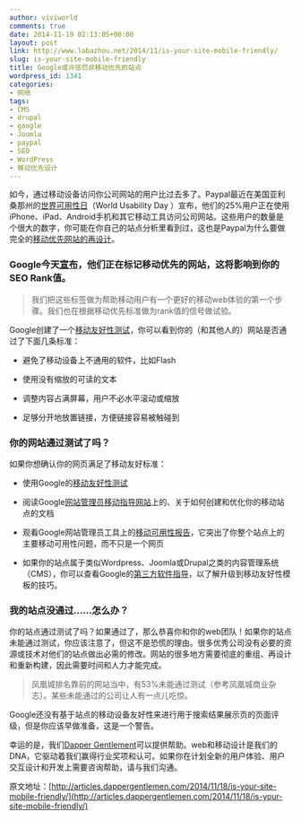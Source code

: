 ```yaml
---
author: viviworld
comments: true
date: 2014-11-19 02:13:05+00:00
layout: post
link: http://www.labazhou.net/2014/11/is-your-site-mobile-friendly/
slug: is-your-site-mobile-friendly
title: Google或许惩罚非移动优先的站点
wordpress_id: 1341
categories:
- 网络
tags:
- CMS
- drupal
- google
- Joomla
- paypal
- SEO
- WordPress
- 移动优先设计
---
```


如今，通过移动设备访问你公司网站的用户比过去多了。Paypal最近在美国亚利桑那州的[世界可用性日](http://worldusabilityday.org/events/2014/arizona-world-usability-day-celebration)（World Usability Day ）宣布，他们的25%用户正在使用iPhone、iPad、Android手机和其它移动工具访问公司网站。这些用户的数量是个很大的数字，你可能在你自己的站点分析里看到过，这也是Paypal为什么要做完全的[移动优先网站的再设计](https://designplaybook.ebay.com/)。


### Google今天[宣布](http://googlewebmastercentral.blogspot.com/2014/11/helping-users-find-mobile-friendly-pages.html?m=1)，他们正在标记移动优先的网站，这将影响到你的SEO Rank值。




<blockquote>我们把这些标签做为帮助移动用户有一个更好的移动web体验的第一个步骤。我们也在根据移动优先标准做为rank值的信号做试验。</blockquote>


Google创建了一个[移动友好性测试](https://www.google.com/webmasters/tools/mobile-friendly/?utm_source=wmc-blog&utm_medium=referral&utm_campaign=mobile-friendly)，你可以看到你的（和其他人的）网站是否通过了下面几条标准：



	
  * 避免了移动设备上不通用的软件，比如Flash

	
  * 使用没有缩放的可读的文本

	
  * 调整内容占满屏幕，用户不必水平滚动或缩放

	
  * 足够分开地放置链接，方便链接容易被触碰到




### 你的网站通过测试了吗？


如果你想确认你的网页满足了移动友好标准：



	
  * 使用Google的[移动友好性测试](https://www.google.com/webmasters/tools/mobile-friendly/?utm_source=wmc-blog&utm_medium=referral&utm_campaign=mobile-friendly)

	
  * 阅读Google[网站管理员移动指导网站](https://developers.google.com/webmasters/mobile-sites/?utm_source=wmc-blog&utm_medium=referral&utm_campaign=mobile-friendly)上的、关于如何创建和优化你的移动站点的文档

	
  * 观看Google网站管理员工具上的[移动可用性报告](https://www.google.com/webmasters/tools/mobile-usability?utm_source=wmc-blog&utm_medium=referral&utm_campaign=mobile-friendly&pli=1)，它突出了你整个站点上的主要移动可用性问题，而不只是一个网页

	
  * 如果你的站点属于类似Wordpress、Joomla或Drupal之类的内容管理系统（CMS），你可以查看Google的[第三方软件指导](https://developers.google.com/webmasters/mobile-sites/website-software/?utm_source=wmc-blog&utm_medium=referral&utm_campaign=mobile-friendly)，以了解升级到移动友好性模板的技巧。




### 我的站点没通过……怎么办？


你的站点通过测试了吗？如果通过了，那么恭喜你和你的web团队！如果你的站点未能通过测试，你应该注意了，但这不是恐慌的理由。很多优秀公司没有必要的资源或技术对他们的站点做出必需的修改。网站的很多地方需要彻底的重组、再设计和重新构建，因此需要时间和人力才能完成。


<blockquote>凤凰城排名靠前的网站当中，有53%未能通过测试（参考凤凰城商业杂志）。某些未能通过的公司让人有一点儿吃惊。</blockquote>


Google还没有基于站点的移动设备友好性来进行用于搜索结果展示页的页面评级，但是你应该早做准备，这是一个警告。

幸运的是，我们[Dapper Gentlement](http://dappergentlemen.com/)可以提供帮助。web和移动设计是我们的DNA，它驱动着我们赢得行业奖项和认可。如果你在计划全新的用户体验、用户交互设计和开发上需要咨询帮助，请与我们沟通。

原文地址：[http://articles.dappergentlemen.com/2014/11/18/is-your-site-mobile-friendly/](http://articles.dappergentlemen.com/2014/11/18/is-your-site-mobile-friendly/)
